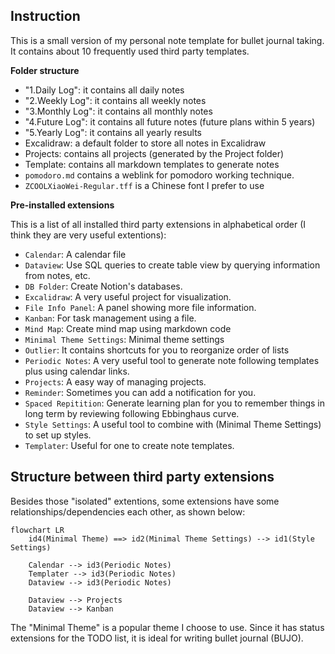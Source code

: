 ## Instruction

This is a small version of my personal note template for bullet journal taking. It contains about 10 frequently used third party templates.


**Folder structure**

- "1.Daily Log": it contains all daily notes
- "2.Weekly Log": it contains all weekly notes
- "3.Monthly Log": it contains all monthly notes
- "4.Future Log": it contains all future notes (future plans within 5 years)
- "5.Yearly Log": it contains all yearly results
- Excalidraw: a default folder to store all notes in Excalidraw
- Projects: contains all projects (generated by the Project folder)
- Template: contains all markdown templates to generate notes
- `pomodoro.md` contains a weblink for pomodoro working technique.
- `ZCOOLXiaoWei-Regular.tff` is a Chinese font I prefer to use


**Pre-installed extensions**

This is a list of all installed third party extensions in alphabetical order (I think they are very useful extentions):
- `Calendar`: A calendar file
- `Dataview`: Use SQL queries to create table view by querying information from notes, etc.
- `DB Folder`: Create Notion's databases.
- `Excalidraw`: A very useful project for visualization.
- `File Info Panel`: A panel showing more file information.
- `Kanban`: For task management using a file.
- `Mind Map`: Create mind map using markdown code
- `Minimal Theme Settings`: Minimal theme settings
- `Outlier`: It contains shortcuts for you to reorganize order of lists 
- `Periodic Notes`: A very useful tool to generate note following templates plus using calendar links.
- `Projects`: A easy way of managing projects.
- `Reminder`: Sometimes you can add a notification for you.
- `Spaced Repitition`: Generate learning plan for you to remember things in long term by reviewing following Ebbinghaus curve.
- `Style Settings`: A useful tool to combine with (Minimal Theme Settings) to set up styles.
- `Templater`: Useful for one to create note templates.


## Structure between third party extensions

Besides those "isolated" extentions, some extensions have some relationships/dependencies each other, as shown below:

```mermaid
flowchart LR
    id4(Minimal Theme) ==> id2(Minimal Theme Settings) --> id1(Style Settings)

    Calendar --> id3(Periodic Notes)
    Templater --> id3(Periodic Notes)
    Dataview --> id3(Periodic Notes)

    Dataview --> Projects
    Dataview --> Kanban
```

The "Minimal Theme" is a popular theme I choose to use. Since it has status extensions for the TODO list, it is ideal for writing bullet journal (BUJO).



